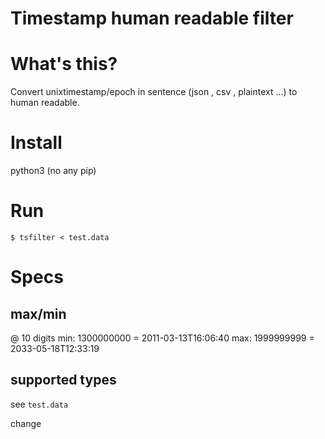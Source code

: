 Timestamp human readable filter
===
# What's this?
Convert unixtimestamp/epoch in sentence (json , csv , plaintext ...) to human readable.

# Install
python3 (no any pip)

# Run
`$ tsfilter < test.data`

# Specs
## max/min
@ 10 digits
min: 1300000000 = 2011-03-13T16:06:40
max: 1999999999 = 2033-05-18T12:33:19

## supported types
see `test.data`

change
